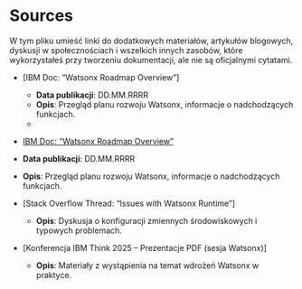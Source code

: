 # Sources

W tym pliku umieść linki do dodatkowych materiałów, artykułów blogowych, dyskusji w społecznościach i wszelkich innych zasobów, które wykorzystałeś przy tworzeniu dokumentacji, ale nie są oficjalnymi cytatami.

- [IBM Doc: “Watsonx Roadmap Overview”]
  - **Data publikacji**: DD.MM.RRRR  
  - **Opis**: Przegląd planu rozwoju Watsonx, informacje o nadchodzących funkcjach.
  - 
 - [IBM Doc: “Watsonx Roadmap Overview”](https://www.ibm.com/docs/en/watsonx/saas?topic=overview-watsonx)
  - **Data publikacji**: DD.MM.RRRR  
  - **Opis**: Przegląd planu rozwoju Watsonx, informacje o nadchodzących funkcjach.

- [Stack Overflow Thread: “Issues with Watsonx Runtime”]  
  - **Opis**: Dyskusja o konfiguracji zmiennych środowiskowych i typowych problemach.

- [Konferencja IBM Think 2025 – Prezentacje PDF (sesja Watsonx)]
  - **Opis**: Materiały z wystąpienia na temat wdrożeń Watsonx w praktyce.

<!--
Wskazówka:
- Dodawaj tu materiały "dookoła" (blogi, posty, filmy, prezentacje).
- Jeśli któreś źródło staje się kluczowe i cytujesz je dosłownie w dokumentacji, możesz przenieść je do references.md.
- Linki i daty możesz aktualizować w miarę rozwoju projektu.
-->
 
